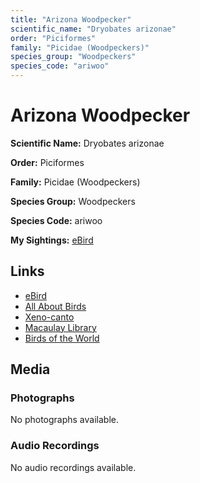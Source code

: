 ```yaml
---
title: "Arizona Woodpecker"
scientific_name: "Dryobates arizonae"
order: "Piciformes"
family: "Picidae (Woodpeckers)"
species_group: "Woodpeckers"
species_code: "ariwoo"
---
```


# Arizona Woodpecker

**Scientific Name:** Dryobates arizonae

**Order:** Piciformes

**Family:** Picidae (Woodpeckers)

**Species Group:** Woodpeckers

**Species Code:** ariwoo

**My Sightings:** [eBird](https://ebird.org/lifelist?r=world&time=life&spp=ariwoo)

## Links
* [eBird](https://ebird.org/species/ariwoo) 
* [All About Birds](https://www.allaboutbirds.org/guide/ariwoo) 
* [Xeno-canto](https://www.xeno-canto.org/species/dryobates-arizonae) 
* [Macaulay Library](https://search.macaulaylibrary.org/catalog?taxonCode=ariwoo&sort=rating_rank_desc)
* [Birds of the World](https://birdsoftheworld.org/bow/species/ariwoo)

## Media
### Photographs
No photographs available.

### Audio Recordings
No audio recordings available.
